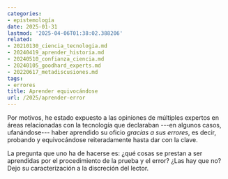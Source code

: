 ```yaml
---
categories:
- epistemología
date: 2025-01-31
lastmod: '2025-04-06T01:38:02.388206'
related:
- 20210130_ciencia_tecnologia.md
- 20240419_aprender_historia.md
- 20240510_confianza_ciencia.md
- 20240105_goodhard_experts.md
- 20220617_metadiscusiones.md
tags:
- errores
title: Aprender equivocándose
url: /2025/aprender-error
---
```


Por motivos, he estado expuesto a las opiniones de múltiples expertos en áreas relacionadas con la tecnología que declaraban ---en algunos casos, ufanándose--- haber aprendido su oficio _gracias a sus errores_, es decir, probando y equivocándose reiteradamente hasta dar con la clave.

La pregunta que uno ha de hacerse es: ¿qué cosas se prestan a ser aprendidas por el procedimiento de la prueba y el error? ¿Las hay que no? Dejo su caracterización a la discreción del lector.